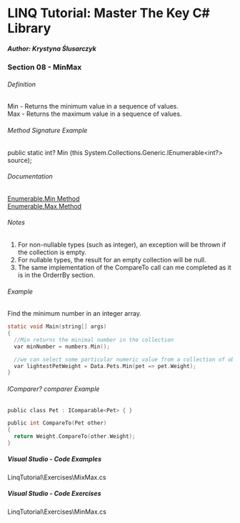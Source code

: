 # LINQ Tutorial: Master The Key C# Library

##### Author: Krystyna Ślusarczyk

### Section 08 - MinMax

###### Definition
Min - Returns the minimum value in a sequence of values.<br />
Max - Returns the maximum value in a sequence of values.

###### Method Signature Example
public static int? Min (this System.Collections.Generic.IEnumerable<int?> source);

###### Documentation
[Enumerable.Min Method](https://learn.microsoft.com/en-us/dotnet/api/system.linq.enumerable.min)<br />
[Enumerable.Max Method](https://learn.microsoft.com/en-us/dotnet/api/system.linq.enumerable.max)

###### Notes
1. For non-nullable types (such as integer), an exception will be thrown if the collection is empty.
2. For nullable types, the result for an empty collection will be null.
3. The same implementation of the CompareTo call can me completed as it is in the OrderrBy section.

###### Example
Find the minimum number in an integer array.

```c
static void Main(string[] args)
{
  //Min returns the minimal number in the collection
  var minNumber = numbers.Min();

  //we can select some particular numeric value from a collection of objects
  var lightestPetWeight = Data.Pets.Min(pet => pet.Weight);
}
```

###### IComparer<TKey>? comparer Example

```c
public class Pet : IComparable<Pet> { }

public int CompareTo(Pet other)
{
  return Weight.CompareTo(other.Weight);
}
```

##### Visual Studio - Code Examples

LinqTutorial\Exercises\MixMax.cs

##### Visual Studio - Code Exercises

LinqTutorial\Exercises\MinMax.cs
